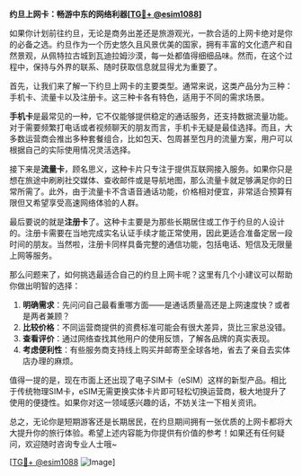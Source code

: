 **约旦上网卡：畅游中东的网络利器[[TG💪+ @esim1088](https://t.me/s/esim1088)]**

如果你计划前往约旦，无论是商务出差还是旅游观光，一款合适的上网卡绝对是你的必备之选。约旦作为一个历史悠久且风景优美的国家，拥有丰富的文化遗产和自然景观，从佩特拉古城到瓦迪拉姆沙漠，每一处都值得细细品味。然而，在这个过程中，保持与外界的联系、随时获取信息就显得尤为重要了。

首先，让我们来了解一下约旦上网卡的主要类型。通常来说，这类产品分为三种：手机卡、流量卡以及注册卡。这三种卡各有特色，适用于不同的需求场景。

**手机卡**是最常见的一种，它不仅能够提供稳定的通话服务，还支持数据流量功能。对于需要频繁打电话或者视频聊天的朋友而言，手机卡无疑是最佳选择。而且，大多数运营商会推出多种套餐组合，比如包天、包周甚至包月的流量方案，用户可以根据自己的实际使用情况灵活选择。

接下来是**流量卡**，顾名思义，这种卡片只专注于提供互联网接入服务。如果你只是想在旅途中刷刷社交媒体、查收邮件或是导航地图，那么流量卡就足够满足你的日常所需了。此外，由于流量卡不含语音通话功能，价格相对便宜，非常适合预算有限但又希望享受高速网络体验的人群。

最后要说的就是**注册卡**了。这种卡主要是为那些长期居住或工作于约旦的人设计的。注册卡需要在当地完成实名认证手续才能正常使用，因此更适合准备定居一段时间的朋友。当然啦，注册卡同样具备完整的通信功能，包括电话、短信及无限量上网等服务。

那么问题来了，如何挑选最适合自己的约旦上网卡呢？这里有几个小建议可以帮助你做出明智的选择：

1. **明确需求**：先问问自己最看重哪方面——是通话质量高还是上网速度快？或者是两者兼顾？
2. **比较价格**：不同运营商提供的资费标准可能会有很大差异，货比三家总没错。
3. **查看评价**：通过网络查找其他用户的使用反馈，了解各品牌的真实表现。
4. **考虑便利性**：有些服务商支持线上购买并邮寄至全球各地，省去了亲自去实体店办理的麻烦。

值得一提的是，现在市面上还出现了电子SIM卡（eSIM）这样的新型产品。相比于传统物理SIM卡，eSIM无需更换实体卡片即可轻松切换运营商，极大地提升了使用的便捷性。如果你对这一领域感兴趣的话，不妨关注一下相关资讯。

总之，无论你是短期游客还是长期居民，在约旦期间拥有一张优质的上网卡都将大大提升你的旅行体验。希望上述内容能为你提供有价值的参考！如果还有任何疑问，欢迎随时咨询专业人士哦~

[[TG💪+ @esim1088](https://t.me/s/esim1088) ![Image](https://i.postimg.cc/4NQfJmqS/Snipaste-2025-05-13-00-14-12.png)]